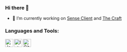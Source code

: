 ### Hi there 👋
- 🔭 I’m currently working on <a href="https://github.com/SenseClient">Sense Client</a> and <a href="https://github.com/TheCraftRIP">The Craft</a>

### Languages and Tools:
<p><a href="https://www.java.com" rel="nofollow"><img align="left" alt="Java" width="26px" src="https://i.ibb.co/cFPfrnQ/java.png" style="max-width:100%;"></a>
  
<a href="https://www.jetbrains.com/idea/" rel="nofollow"><img align="left" alt="Intellij Ultimate " width="26px" src="https://i.ibb.co/3rQhzDZ/image.png" data-canonical-src="https://resources.jetbrains.com/storage/products/intellij-idea/img/meta/intellij-idea_logo_300x300.png" style="max-width:100%;"></a>

<a href="https://www.github.com/FreddieJLH"><img align="left" alt="GitHub" width="26px" src="https://i.ibb.co/XjVcNgd/image.png" style="max-width:100%;"></a></p>
